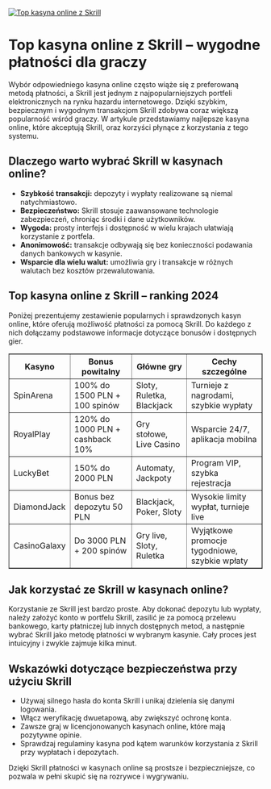 [![Top kasyna online z Skrill](https://123-caf.pages.dev/gitsignup.png)](https://vrmoo.ru/Bt82HjjY)

<h1>Top kasyna online z Skrill – wygodne płatności dla graczy</h1> <p>Wybór odpowiedniego kasyna online często wiąże się z preferowaną metodą płatności, a Skrill jest jednym z najpopularniejszych portfeli elektronicznych na rynku hazardu internetowego. Dzięki szybkim, bezpiecznym i wygodnym transakcjom Skrill zdobywa coraz większą popularność wśród graczy. W artykule przedstawiamy najlepsze kasyna online, które akceptują Skrill, oraz korzyści płynące z korzystania z tego systemu.</p> <h2>Dlaczego warto wybrać Skrill w kasynach online?</h2> <ul>   <li><strong>Szybkość transakcji:</strong> depozyty i wypłaty realizowane są niemal natychmiastowo.</li>   <li><strong>Bezpieczeństwo:</strong> Skrill stosuje zaawansowane technologie zabezpieczeń, chroniąc środki i dane użytkowników.</li>   <li><strong>Wygoda:</strong> prosty interfejs i dostępność w wielu krajach ułatwiają korzystanie z portfela.</li>   <li><strong>Anonimowość:</strong> transakcje odbywają się bez konieczności podawania danych bankowych w kasynie.</li>   <li><strong>Wsparcie dla wielu walut:</strong> umożliwia gry i transakcje w różnych walutach bez kosztów przewalutowania.</li> </ul> <h2>Top kasyna online z Skrill – ranking 2024</h2> <p>Poniżej prezentujemy zestawienie popularnych i sprawdzonych kasyn online, które oferują możliwość płatności za pomocą Skrill. Do każdego z nich dołączamy podstawowe informacje dotyczące bonusów i dostępnych gier.</p> <table border="1" cellpadding="8" cellspacing="0" style="border-collapse: collapse; width: 100%;">   <thead>     <tr>       <th>Kasyno</th>       <th>Bonus powitalny</th>       <th>Główne gry</th>       <th>Cechy szczególne</th>     </tr>   </thead>   <tbody>     <tr>       <td>SpinArena</td>       <td>100% do 1500 PLN + 100 spinów</td>       <td>Sloty, Ruletka, Blackjack</td>       <td>Turnieje z nagrodami, szybkie wypłaty</td>     </tr>     <tr>       <td>RoyalPlay</td>       <td>120% do 1000 PLN + cashback 10%</td>       <td>Gry stołowe, Live Casino</td>       <td>Wsparcie 24/7, aplikacja mobilna</td>     </tr>     <tr>       <td>LuckyBet</td>       <td>150% do 2000 PLN</td>       <td>Automaty, Jackpoty</td>       <td>Program VIP, szybka rejestracja</td>     </tr>     <tr>       <td>DiamondJack</td>       <td>Bonus bez depozytu 50 PLN</td>       <td>Blackjack, Poker, Sloty</td>       <td>Wysokie limity wypłat, turnieje live</td>     </tr>     <tr>       <td>CasinoGalaxy</td>       <td>Do 3000 PLN + 200 spinów</td>       <td>Gry live, Sloty, Ruletka</td>       <td>Wyjątkowe promocje tygodniowe, szybkie wpłaty</td>     </tr>   </tbody> </table> <h2>Jak korzystać ze Skrill w kasynach online?</h2> <p>Korzystanie ze Skrill jest bardzo proste. Aby dokonać depozytu lub wypłaty, należy założyć konto w portfelu Skrill, zasilić je za pomocą przelewu bankowego, karty płatniczej lub innych dostępnych metod, a następnie wybrać Skrill jako metodę płatności w wybranym kasynie. Cały proces jest intuicyjny i zwykle zajmuje kilka minut.</p> <h2>Wskazówki dotyczące bezpieczeństwa przy użyciu Skrill</h2> <ul>   <li>Używaj silnego hasła do konta Skrill i unikaj dzielenia się danymi logowania.</li>   <li>Włącz weryfikację dwuetapową, aby zwiększyć ochronę konta.</li>   <li>Zawsze graj w licencjonowanych kasynach online, które mają pozytywne opinie.</li>   <li>Sprawdzaj regulaminy kasyna pod kątem warunków korzystania z Skrill przy wypłatach i depozytach.</li> </ul> <p>Dzięki Skrill płatności w kasynach online są prostsze i bezpieczniejsze, co pozwala w pełni skupić się na rozrywce i wygrywaniu.</p>